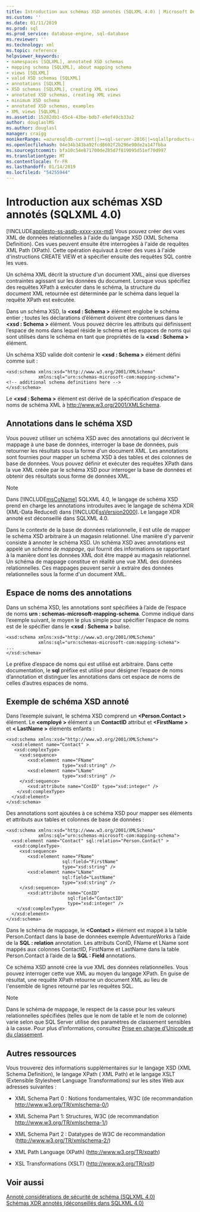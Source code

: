 ```yaml
---
title: Introduction aux schémas XSD annotés (SQLXML 4.0) | Microsoft Docs
ms.custom: ''
ms.date: 01/11/2019
ms.prod: sql
ms.prod_service: database-engine, sql-database
ms.reviewer: ''
ms.technology: xml
ms.topic: reference
helpviewer_keywords:
- namespaces [SQLXML], annotated XSD schemas
- mapping schema [SQLXML], about mapping schema
- views [SQLXML]
- valid XSD schemas [SQLXML]
- annotations [SQLXML]
- XSD schemas [SQLXML], creating XML views
- annotated XSD schemas, creating XML views
- minimum XSD schema
- annotated XSD schemas, examples
- XML views [SQLXML]
ms.assetid: 15282db1-65c4-43be-bdb7-e9ef49cb33a2
author: douglaslMS
ms.author: douglasl
manager: craigg
monikerRange: =azuresqldb-current||>=sql-server-2016||=sqlallproducts-allversions||>=sql-server-linux-2017||=azuresqldb-mi-current
ms.openlocfilehash: 04e34b343ba92fcd8602f2b296e90de2a147fbba
ms.sourcegitcommit: bfa10c54e871700de285d7f819095d51ef70d997
ms.translationtype: MT
ms.contentlocale: fr-FR
ms.lasthandoff: 01/14/2019
ms.locfileid: "54255944"
---
```

# <a name="introduction-to-annotated-xsd-schemas-sqlxml-40"></a>Introduction aux schémas XSD annotés (SQLXML 4.0)
[!INCLUDE[appliesto-ss-asdb-xxxx-xxx-md](../../../includes/appliesto-ss-asdb-xxxx-xxx-md.md)]
  Vous pouvez créer des vues XML de données relationnelles à l'aide du langage XSD (XML Schema Definition). Ces vues peuvent ensuite être interrogées à l'aide de requêtes XML Path (XPath). Cette opération équivaut à créer des vues à l'aide d'instructions CREATE VIEW et à spécifier ensuite des requêtes SQL contre les vues.  
  
 Un schéma XML décrit la structure d'un document XML, ainsi que diverses contraintes agissant sur les données du document. Lorsque vous spécifiez des requêtes XPath à exécuter dans le schéma, la structure du document XML retournée est déterminée par le schéma dans lequel la requête XPath est exécutée.  
  
 Dans un schéma XSD, la  **\<xsd : Schema >** élément englobe le schéma entier ; toutes les déclarations d’élément doivent être contenues dans le  **\<xsd : Schema >** élément. Vous pouvez décrire les attributs qui définissent l’espace de noms dans lequel réside le schéma et les espaces de noms qui sont utilisés dans le schéma en tant que propriétés de la  **\<xsd : Schema >** élément.  
  
 Un schéma XSD valide doit contenir le  **\<xsd : Schema >** élément défini comme suit :  
  
```  
<xsd:schema xmlns:xsd="http://www.w3.org/2001/XMLSchema"   
            xmlns:sql="urn:schemas-microsoft-com:mapping-schema">  
<!-- additional schema definitions here -->  
</xsd:schema>  
```  
  
 Le  **\<xsd : Schema >** élément est dérivé de la spécification d’espace de noms de schéma XML à http://www.w3.org/2001/XMLSchema.  
  
## <a name="annotations-to-the-xsd-schema"></a>Annotations dans le schéma XSD  
 Vous pouvez utiliser un schéma XSD avec des annotations qui décrivent le mappage à une base de données, interroger la base de données, puis retourner les résultats sous la forme d'un document XML. Les annotations sont fournies pour mapper un schéma XSD à des tables et des colonnes de base de données. Vous pouvez définir et exécuter des requêtes XPath dans la vue XML créée par le schéma XSD pour interroger la base de données et obtenir des résultats sous forme de données XML.  
  
> [!NOTE]  
>  Dans [!INCLUDE[msCoName](../../../includes/msconame-md.md)] SQLXML 4.0, le langage de schéma XSD prend en charge les annotations introduites avec le langage de schéma XDR (XML-Data Reduced) dans [!INCLUDE[ssVersion2000](../../../includes/ssversion2000-md.md)]. Le langage XDR annoté est déconseillé dans SQLXML 4.0.  
  
 Dans le contexte de la base de données relationnelle, il est utile de mapper le schéma XSD arbitraire à un magasin relationnel. Une manière d'y parvenir consiste à annoter le schéma XSD. Un schéma XSD avec annotations est appelé un *schéma de mappage*, qui fournit des informations se rapportant à la manière dont les données XML doit être mappé au magasin relationnel. Un schéma de mappage constitue en réalité une vue XML des données relationnelles. Ces mappages peuvent servir à extraire des données relationnelles sous la forme d'un document XML.  
  
## <a name="namespace-for-annotations"></a>Espace de noms des annotations  
 Dans un schéma XSD, les annotations sont spécifiées à l’aide de l’espace de noms **urn : schemas-microsoft-mapping-schema**. Comme indiqué dans l’exemple suivant, le moyen le plus simple pour spécifier l’espace de noms est de le spécifier dans le  **\<xsd : Schema >** balise.  
  
```  
<xsd:schema xmlns:xsd="http://www.w3.org/2001/XMLSchema"   
            xmlns:sql="urn:schemas-microsoft-com:mapping-schema">  
...  
</xsd:schema>  
```  
  
 Le préfixe d’espace de noms qui est utilisé est arbitraire. Dans cette documentation, le **sql** préfixe est utilisé pour désigner l’espace de noms d’annotation et distinguer les annotations dans cet espace de noms de celles d’autres espaces de noms.  
  
## <a name="example-of-an-annotated-xsd-schema"></a>Exemple de schéma XSD annoté  
 Dans l’exemple suivant, le schéma XSD comprend un  **\<Person.Contact >** élément. Le  **\<employé >** élément a un **ContactID** attribut et  **\<FirstName >** et  **\< LastName >** éléments enfants :  
  
```  
<xsd:schema xmlns:xsd="http://www.w3.org/2001/XMLSchema">  
  <xsd:element name="Contact" >  
   <xsd:complexType>  
     <xsd:sequence>  
        <xsd:element name="FName"    
                     type="xsd:string" />   
        <xsd:element name="LName"  
                     type="xsd:string" />  
     </xsd:sequence>  
        <xsd:attribute name="ConID" type="xsd:integer" />  
    </xsd:complexType>  
  </xsd:element>  
</xsd:schema>  
```  
  
 Des annotations sont ajoutées à ce schéma XSD pour mapper ses éléments et attributs aux tables et colonnes de base de données :  
  
```  
<xsd:schema xmlns:xsd="http://www.w3.org/2001/XMLSchema"  
            xmlns:sql="urn:schemas-microsoft-com:mapping-schema">  
  <xsd:element name="Contact" sql:relation="Person.Contact" >  
   <xsd:complexType>  
     <xsd:sequence>  
        <xsd:element name="FName"  
                     sql:field="FirstName"   
                     type="xsd:string" />   
        <xsd:element name="LName"    
                     sql:field="LastName"    
                     type="xsd:string" />  
     </xsd:sequence>  
        <xsd:attribute name="ConID"   
                       sql:field="ContactID"   
                       type="xsd:integer" />  
    </xsd:complexType>  
  </xsd:element>  
</xsd:schema>  
```  
  
 Dans le schéma de mappage, le  **\<Contact >** élément est mappé à la table Person.Contact dans la base de données exemple AdventureWorks à l’aide de la **SQL : relation** annotation. Les attributs ConID, FName et LName sont mappés aux colonnes ContactID, FirstName et LastName dans la table Person.Contact à l’aide de la **SQL : Field** annotations.  
  
 Ce schéma XSD annoté crée la vue XML des données relationnelles. Vous pouvez interroger cette vue XML au moyen du langage XPath. En guise de résultat, une requête XPath retourne un document XML au lieu de l'ensemble de lignes retourné par les requêtes SQL.  
  
> [!NOTE]  
>  Dans le schéma de mappage, le respect de la casse pour les valeurs relationnelles spécifiées (telles que le nom de table et le nom de colonne) varie selon que SQL Server utilise des paramètres de classement sensibles à la casse. Pour plus d’informations, consultez [Prise en charge d’Unicode et du classement](../../../relational-databases/collations/collation-and-unicode-support.md).  
  
## <a name="other-resources"></a>Autres ressources  
 Vous trouverez des informations supplémentaires sur le langage XSD (XML Schema Definition), le langage XPath ( XML Path) et le langage XSLT (Extensible Stylesheet Language Transformations) sur les sites Web aux adresses suivantes :  
  
-   XML Schema Part 0 : Notions fondamentales, W3C (de recommandation http://www.w3.org/TR/xmlschema-0/)  
  
-   XML Schema Part 1: Structures, W3C (de recommandation http://www.w3.org/TR/xmlschema-1/)  
  
-   XML Schema Part 2 : Datatypes de W3C de recommandation (http://www.w3.org/TR/xmlschema-2/)  
  
-   XML Path Language (XPath) (http://www.w3.org/TR/xpath)  
  
-   XSL Transformations (XSLT) (http://www.w3.org/TR/xslt)  
  
## <a name="see-also"></a>Voir aussi  
 [Annoté considérations de sécurité de schéma &#40;SQLXML 4.0&#41;](../../../relational-databases/sqlxml-annotated-xsd-schemas-xpath-queries/security/annotated-schema-security-considerations-sqlxml-4-0.md)   
 [Schémas XDR annotés &#40;déconseillés dans SQLXML 4.0&#41;](../../../relational-databases/sqlxml/annotated-xsd-schemas/annotated-xdr-schemas-deprecated-in-sqlxml-4-0.md)  
  
  
